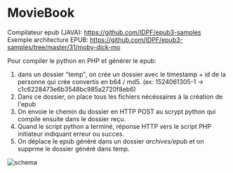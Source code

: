 # MovieBook

Compilateur epub (JAVA): https://github.com/IDPF/epub3-samples
<br>
Exemple architecture EPUB: https://github.com/IDPF/epub3-samples/tree/master/31/moby-dick-mo

Pour compiler le python en PHP et générer le epub:
1. dans un dossier "temp", on crée un dossier avec le timestamp + id de la personne qui crée convertis en b64 / md5. (ex: 1524061305-1 -> c1c6228473e6b3548bc985a2720f8eb6)
2. Dans ce dossier, on place tous les fichiers nécéssaires à la création de l'epub
3. On envoie le chemin du dossier en HTTP POST au scrypt python qui compile ensuite dans le dossier reçu.
4. Quand le script python a terminé, réponse HTTP vers le script PHP initiateur indiquant erreur ou succes.
5. On déplace le epub généré dans un dossier *archives/epub* et on supprme le dossier généré dans temp.

![schema](https://prnt.sc/j6y88l)
